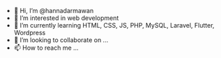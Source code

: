 - 👋 Hi, I’m @hannadarmawan
- 👀 I’m interested in web development
- 🌱 I’m currently learning HTML, CSS, JS, PHP, MySQL, Laravel, Flutter, Wordpress
- 💞️ I’m looking to collaborate on ...
- 📫 How to reach me ...

<!---
hannadarmawan/hannadarmawan is a ✨ special ✨ repository because its `README.md` (this file) appears on your GitHub profile.
You can click the Preview link to take a look at your changes.
--->
